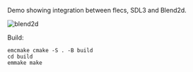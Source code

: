 Demo showing integration between flecs, SDL3 and Blend2d.

![blend2d](https://github.com/user-attachments/assets/f1832507-c1db-458c-a62f-aa01cd64ce04)

Build:
```
emcmake cmake -S . -B build
cd build
emmake make
```
